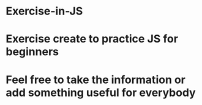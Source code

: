 # Exercise-in-JS
# Exercise create to practice JS for beginners
# Feel free to take the information or add something useful for everybody
